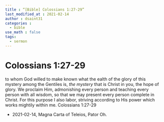 ```yaml
---
title : “[Bible] Colossians 1:27-29”
last_modified_at : 2021-02-14
author : dsaint31
categories : 
  - bible
use_math : false
tags:
  - sermon
---
```


# Colossians 1:27-29

to whom God willed to make known what the ealth of the glory of this mystery among the Gentiles is, *the mystery* that is Christ in you, the hope of glory.
We proclaim Him, admonishing every person and teaching every person with all wisdom, so that we may present every person complete in Christ. 
For this purpose I also labor, striving according to His power which works mightily within me.
																															Colossians 1:27-29


* 2021-02-14, Magna Carta of Teleios, Pator Oh.

